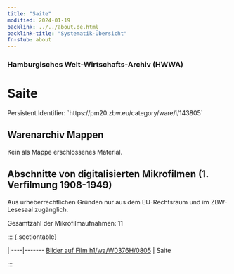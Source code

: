 ```yaml
---
title: "Saite"
modified: 2024-01-19
backlink: ../../about.de.html
backlink-title: "Systematik-Übersicht"
fn-stub: about
---
```


### Hamburgisches Welt-Wirtschafts-Archiv (HWWA)

# Saite

<div class="hint">Persistent Identifier: `https://pm20.zbw.eu/category/ware/i/143805`</div>







## Warenarchiv Mappen





Kein als Mappe erschlossenes Material.



<a id="filmsections" />

## Abschnitte von digitalisierten Mikrofilmen (1. Verfilmung 1908-1949)

<p>Aus urheberrechtlichen Gründen nur aus dem EU-Rechtsraum und im ZBW-Lesesaal zugänglich.</p>


<p>Gesamtzahl der Mikrofilmaufnahmen: 11</p>





::: {.sectiontable}

 | 
----|-------
<a class="btn" href="https://pm20.zbw.eu/film/h1/wa/W0376H/0805" rel="nofollow">Bilder auf Film h1/wa/W0376H/0805</a> | Saite


:::
















